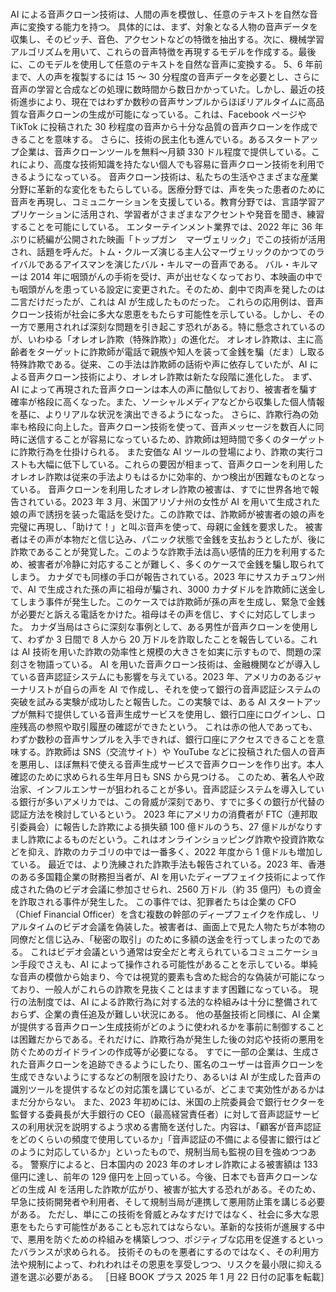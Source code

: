 ###

AI による音声クローン技術は、人間の声を模倣し、任意のテキストを自然な音声に変換する能力を持つ。
具体的には、まず、対象となる人物の音声データを収集し、そのピッチ、音色、アクセントなどの特徴を抽出する。次に、機械学習アルゴリズムを用いて、これらの音声特徴を再現するモデルを作成する。最後に、このモデルを使用して任意のテキストを自然な音声に変換する。
5、6 年前まで、人の声を複製するには 15 ～ 30 分程度の音声データを必要とし、さらに音声の学習と合成などの処理に数時間から数日かかっていた。しかし、最近の技術進歩により、現在ではわずか数秒の音声サンプルからほぼリアルタイムに高品質な音声クローンの生成が可能になっている。これは、Facebook ページや TikTok に投稿された 30 秒程度の音声から十分な品質の音声クローンを作成できることを意味する。
さらに、技術の民主化も進んでいる。あるスタートアップ企業は、音声クローンツールを無料～月額 330 ドル程度で提供している。これにより、高度な技術知識を持たない個人でも容易に音声クローン技術を利用できるようになっている。
音声クローン技術は、私たちの生活やさまざまな産業分野に革新的な変化をもたらしている。医療分野では、声を失った患者のために音声を再現し、コミュニケーションを支援している。教育分野では、言語学習アプリケーションに活用され、学習者がさまざまなアクセントや発音を聞き、練習することを可能にしている。
エンターテインメント業界では、2022 年に 36 年ぶりに続編が公開された映画「トップガン　マーヴェリック」でこの技術が活用され、話題を呼んだ。トム・クルーズ演じる主人公マーヴェリックのかつてのライバルであるアイスマンを演じたバル・キルマーの音声である。
バル・キルマーは 2014 年に咽頭がんの手術を受け、声が出せなくなっており、本映画の中でも咽頭がんを患っている設定に変更された。そのため、劇中で肉声を発したのは二言だけだったが、これは AI が生成したものだった。
これらの応用例は、音声クローン技術が社会に多大な恩恵をもたらす可能性を示している。しかし、その一方で悪用されれば深刻な問題を引き起こす恐れがある。特に懸念されているのが、いわゆる「オレオレ詐欺（特殊詐欺）」の進化だ。
オレオレ詐欺は、主に高齢者をターゲットに詐欺師が電話で親族や知人を装って金銭を騙（だま）し取る特殊詐欺である。従来、この手法は詐欺師の話術や声に依存していたが、AI による音声クローン技術により、オレオレ詐欺は新たな段階に進化した。
まず、AI によって再現された音声クローンは本人の声に酷似しており、被害者を騙す確率が格段に高くなった。また、ソーシャルメディアなどから収集した個人情報を基に、よりリアルな状況を演出できるようになった。
さらに、詐欺行為の効率も格段に向上した。音声クローン技術を使って、音声メッセージを数百人に同時に送信することが容易になっているため、詐欺師は短時間で多くのターゲットに詐欺行為を仕掛けられる。
また安価な AI ツールの登場により、詐欺の実行コストも大幅に低下している。これらの要因が相まって、音声クローンを利用したオレオレ詐欺は従来の手法よりもはるかに効率的、かつ検出が困難なものとなっている。
音声クローンを利用したオレオレ詐欺の被害は、すでに世界各地で報告されている。2023 年 3 月、米国アリゾナ州の女性が AI を用いて生成された娘の声で誘拐を装った電話を受けた。この詐欺では、詐欺師が被害者の娘の声を完璧に再現し、「助けて！」と叫ぶ音声を使って、母親に金銭を要求した。
被害者はその声が本物だと信じ込み、パニック状態で金銭を支払おうとしたが、後に詐欺であることが発覚した。このような詐欺手法は高い感情的圧力を利用するため、被害者が冷静に対応することが難しく、多くのケースで金銭を騙し取られてしまう。
カナダでも同様の手口が報告されている。2023 年にサスカチュワン州で、AI で生成された孫の声に祖母が騙され、3000 カナダドルを詐欺師に送金してしまう事件が発生した。このケースでは詐欺師が孫の声を生成し、緊急で金銭が必要だと訴える電話をかけた。祖母はその声を信じ、すぐに対応してしまった。
カナダ当局はさらに深刻な事例として、ある男性が音声クローンを使用して、わずか 3 日間で 8 人から 20 万ドルを詐取したことを報告している。これは AI 技術を用いた詐欺の効率性と規模の大きさを如実に示すもので、問題の深刻さを物語っている。
AI を用いた音声クローン技術は、金融機関などが導入している音声認証システムにも影響を与えている。2023 年、アメリカのあるジャーナリストが自らの声を AI で作成し、それを使って銀行の音声認証システムの突破を試みる実験が成功したと報告した。この実験では、ある AI スタートアップが無料で提供している音声生成サービスを使用し、銀行口座にログインし、口座残高の参照や取引履歴の確認ができたという。
これは赤の他人であっても、わずか数秒の音声サンプルを入手できれば、銀行口座にアクセスできることを意味する。詐欺師は SNS（交流サイト）や YouTube などに投稿された個人の音声を悪用し、ほぼ無料で使える音声生成サービスで音声クローンを作り出す。本人確認のために求められる生年月日も SNS から見つける。
このため、著名人や政治家、インフルエンサーが狙われることが多い。音声認証システムを導入している銀行が多いアメリカでは、この脅威が深刻であり、すでに多くの銀行が代替の認証方法を検討しているという。
2023 年にアメリカの消費者が FTC（連邦取引委員会）に報告した詐欺による損失額 100 億ドルのうち、27 億ドルがなりすまし詐欺によるものだという。これはオンラインショッピング詐欺や投資詐欺などを抑え、詐欺のカテゴリの中では一番多く、2022 年度から 1 億ドルも増加している。
最近では、より洗練された詐欺手法も報告されている。2023 年、香港のある多国籍企業の財務担当者が、AI を用いたディープフェイク技術によって作成された偽のビデオ会議に参加させられ、2560 万ドル（約 35 億円）もの資金を詐取される事件が発生した。
この事件では、犯罪者たちは企業の CFO（Chief Financial Officer）を含む複数の幹部のディープフェイクを作成し、リアルタイムのビデオ会議を偽装した。被害者は、画面上で見た人物たちが本物の同僚だと信じ込み、「秘密の取引」のために多額の送金を行ってしまったのである。
これはビデオ会議という通常は安全だと考えられているコミュニケーション手段でさえも、AI によって操作される可能性があることを示している。単純な音声の模倣から始まり、今では視覚的要素も含めた総合的な偽装が可能になっており、一般人がこれらの詐欺を見抜くことはますます困難になっている。
現行の法制度では、AI による詐欺行為に対する法的な枠組みは十分に整備されておらず、企業の責任追及が難しい状況にある。
他の基盤技術と同様に、AI 企業が提供する音声クローン生成技術がどのように使われるかを事前に制御することは困難だからである。それだけに、詐欺行為が発生した後の対応や技術の悪用を防ぐためのガイドラインの作成等が必要になる。
すでに一部の企業は、生成された音声クローンを追跡できるようにしたり、匿名のユーザーは音声クローンを生成できないようにするなどの制限を設けたり、あるいは AI が生成した音声の識別ツールを提供するなどの対応策を講じているが、どこまで実効性があるかはまだ分からない。
また、2023 年初めには、米国の上院委員会で銀行セクターを監督する委員長が大手銀行の CEO（最高経営責任者）に対して音声認証サービスの利用状況を説明するよう求める書簡を送付した。内容は、「顧客が音声認証をどのくらいの頻度で使用しているか」「音声認証の不備による侵害に銀行はどのように対応しているか」といったもので、規制当局も監視の目を強めつつある。
警察庁によると、日本国内の 2023 年のオレオレ詐欺による被害額は 133 億円に達し、前年の 129 億円を上回っている。今後、日本でも音声クローンなどの生成 AI を活用した詐欺が広がり、被害が拡大する恐れがある。そのため、早急に技術開発者や利用者、そして規制当局が連携して悪用防止策を講じる必要がある。
ただし、単にこの技術を脅威とみなすだけではなく、社会に多大な恩恵をもたらす可能性があることも忘れてはならない。革新的な技術が進展する中で、悪用を防ぐための枠組みを構築しつつ、ポジティブな応用を促進するといったバランスが求められる。
技術そのものを悪者にするのではなく、その利用方法や規制によって、われわれはその恩恵を享受しつつ、リスクを最小限に抑える道を選ぶ必要がある。
［日経 BOOK プラス 2025 年 1 月 22 日付の記事を転載］
